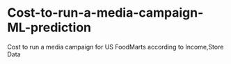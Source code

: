 # Cost-to-run-a-media-campaign-ML-prediction
Cost to run a media campaign for US FoodMarts according to Income,Store Data
